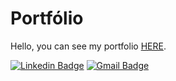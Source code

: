 # Portfólio

Hello, you can see my portfolio [HERE]().


[![Linkedin Badge](https://img.shields.io/badge/-Débora%20Taveira-blue?style=flat-square&logo=Linkedin&logoColor=white&link=https://www.linkedin.com/in/débora-taveira/)](https://www.linkedin.com/in/deborataveiraa/) [![Gmail Badge](https://img.shields.io/badge/-deborataveirapvh@gmail.com-red?style=flat-square&logo=Gmail&logoColor=white&link=mailto:deborataveirapvh@gmail.com)](mailto:deborataveirapvh@gmail.com)
